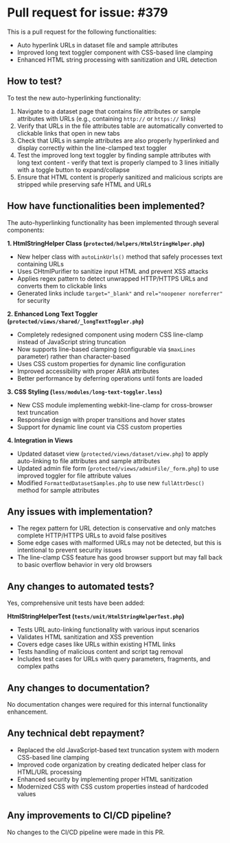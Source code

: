 # Pull request for issue: #379

This is a pull request for the following functionalities:

* Auto hyperlink URLs in dataset file and sample attributes
* Improved long text toggler component with CSS-based line clamping
* Enhanced HTML string processing with sanitization and URL detection

## How to test?

To test the new auto-hyperlinking functionality:

1. Navigate to a dataset page that contains file attributes or sample attributes with URLs (e.g., containing `http://` or `https://` links)
2. Verify that URLs in the file attributes table are automatically converted to clickable links that open in new tabs
3. Check that URLs in sample attributes are also properly hyperlinked and display correctly within the line-clamped text toggler
4. Test the improved long text toggler by finding sample attributes with long text content - verify that text is properly clamped to 3 lines initially with a toggle button to expand/collapse
5. Ensure that HTML content is properly sanitized and malicious scripts are stripped while preserving safe HTML and URLs

## How have functionalities been implemented?

The auto-hyperlinking functionality has been implemented through several components:

**1. HtmlStringHelper Class (`protected/helpers/HtmlStringHelper.php`)**
- New helper class with `autoLinkUrls()` method that safely processes text containing URLs
- Uses CHtmlPurifier to sanitize input HTML and prevent XSS attacks
- Applies regex pattern to detect unwrapped HTTP/HTTPS URLs and converts them to clickable links
- Generated links include `target="_blank"` and `rel="noopener noreferrer"` for security

**2. Enhanced Long Text Toggler (`protected/views/shared/_longTextToggler.php`)**
- Completely redesigned component using modern CSS line-clamp instead of JavaScript string truncation
- Now supports line-based clamping (configurable via `$maxLines` parameter) rather than character-based
- Uses CSS custom properties for dynamic line configuration
- Improved accessibility with proper ARIA attributes
- Better performance by deferring operations until fonts are loaded

**3. CSS Styling (`less/modules/long-text-toggler.less`)**
- New CSS module implementing webkit-line-clamp for cross-browser text truncation
- Responsive design with proper transitions and hover states
- Support for dynamic line count via CSS custom properties

**4. Integration in Views**
- Updated dataset view (`protected/views/dataset/view.php`) to apply auto-linking to file attributes and sample attributes
- Updated admin file form (`protected/views/adminFile/_form.php`) to use improved toggler for file attribute values
- Modified `FormattedDatasetSamples.php` to use new `fullAttrDesc()` method for sample attributes

## Any issues with implementation?

- The regex pattern for URL detection is conservative and only matches complete HTTP/HTTPS URLs to avoid false positives
- Some edge cases with malformed URLs may not be detected, but this is intentional to prevent security issues
- The line-clamp CSS feature has good browser support but may fall back to basic overflow behavior in very old browsers

## Any changes to automated tests?

Yes, comprehensive unit tests have been added:

**HtmlStringHelperTest (`tests/unit/HtmlStringHelperTest.php`)**
- Tests URL auto-linking functionality with various input scenarios
- Validates HTML sanitization and XSS prevention
- Covers edge cases like URLs within existing HTML links
- Tests handling of malicious content and script tag removal
- Includes test cases for URLs with query parameters, fragments, and complex paths

## Any changes to documentation?

No documentation changes were required for this internal functionality enhancement.

## Any technical debt repayment?

- Replaced the old JavaScript-based text truncation system with modern CSS-based line clamping
- Improved code organization by creating dedicated helper class for HTML/URL processing
- Enhanced security by implementing proper HTML sanitization
- Modernized CSS with CSS custom properties instead of hardcoded values

## Any improvements to CI/CD pipeline?

No changes to the CI/CD pipeline were made in this PR.
